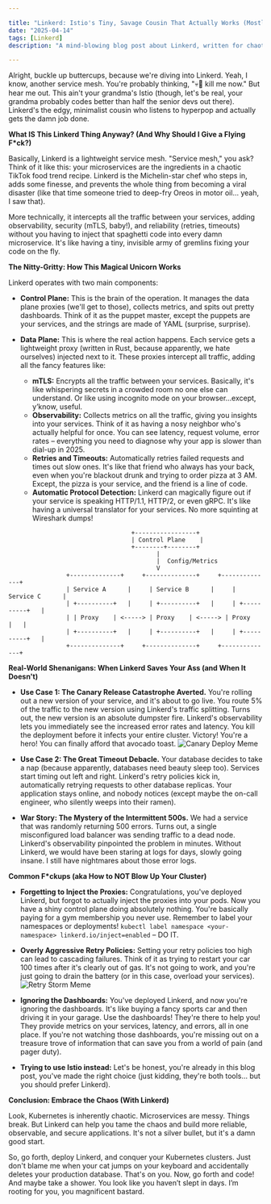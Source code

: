 ```yaml
---

title: "Linkerd: Istio's Tiny, Savage Cousin That Actually Works (Mostly)"
date: "2025-04-14"
tags: [Linkerd]
description: "A mind-blowing blog post about Linkerd, written for chaotic Gen Z engineers who are tired of their k8s clusters spontaneously combusting."

---
```


Alright, buckle up buttercups, because we're diving into Linkerd.  Yeah, I know, another service mesh. You're probably thinking, "💀🙏 kill me now."  But hear me out.  This ain't your grandma's Istio (though, let's be real, your grandma probably codes better than half the senior devs out there).  Linkerd's the edgy, minimalist cousin who listens to hyperpop and actually gets the damn job done.

**What IS This Linkerd Thing Anyway? (And Why Should I Give a Flying F*ck?)**

Basically, Linkerd is a lightweight service mesh.  "Service mesh," you ask?  Think of it like this: your microservices are the ingredients in a chaotic TikTok food trend recipe.  Linkerd is the Michelin-star chef who steps in, adds some finesse, and prevents the whole thing from becoming a viral disaster (like that time someone tried to deep-fry Oreos in motor oil... yeah, I saw that).

More technically, it intercepts all the traffic between your services, adding observability, security (mTLS, baby!), and reliability (retries, timeouts) without you having to inject that spaghetti code into every damn microservice. It's like having a tiny, invisible army of gremlins fixing your code on the fly.

**The Nitty-Gritty: How This Magical Unicorn Works**

Linkerd operates with two main components:

*   **Control Plane:** This is the brain of the operation.  It manages the data plane proxies (we'll get to those), collects metrics, and spits out pretty dashboards. Think of it as the puppet master, except the puppets are your services, and the strings are made of YAML (surprise, surprise).

*   **Data Plane:** This is where the real action happens. Each service gets a lightweight proxy (written in Rust, because apparently, we hate ourselves) injected next to it. These proxies intercept all traffic, adding all the fancy features like:

    *   **mTLS:** Encrypts all the traffic between your services.  Basically, it's like whispering secrets in a crowded room no one else can understand.  Or like using incognito mode on your browser…except, y’know, useful.
    *   **Observability:** Collects metrics on all the traffic, giving you insights into your services.  Think of it as having a nosy neighbor who's actually helpful for once.  You can see latency, request volume, error rates – everything you need to diagnose why your app is slower than dial-up in 2025.
    *   **Retries and Timeouts:** Automatically retries failed requests and times out slow ones.  It's like that friend who always has your back, even when you're blackout drunk and trying to order pizza at 3 AM. Except, the pizza is your service, and the friend is a line of code.
    *   **Automatic Protocol Detection:** Linkerd can magically figure out if your service is speaking HTTP/1.1, HTTP/2, or even gRPC. It's like having a universal translator for your services. No more squinting at Wireshark dumps!

```ascii
                                  +-----------------+
                                  | Control Plane    |
                                  +--------+--------+
                                         |
                                         |  Config/Metrics
                                         V
                +--------------+     +--------------+     +--------------+
                | Service A      |     | Service B      |     | Service C      |
                | +----------+   |     | +----------+   |     | +----------+   |
                | | Proxy    | <-----> | Proxy    | <-----> | Proxy    |   |
                | +----------+   |     | +----------+   |     | +----------+   |
                +--------------+     +--------------+     +--------------+
```

**Real-World Shenanigans: When Linkerd Saves Your Ass (and When It Doesn't)**

*   **Use Case 1: The Canary Release Catastrophe Averted.**  You're rolling out a new version of your service, and it's about to go live. You route 5% of the traffic to the new version using Linkerd's traffic splitting. Turns out, the new version is an absolute dumpster fire.  Linkerd's observability lets you immediately see the increased error rates and latency. You kill the deployment before it infects your entire cluster. Victory! You're a hero! You can finally afford that avocado toast.
    ![Canary Deploy Meme](https://i.kym-cdn.com/photos/images/newsfeed/001/849/402/132.jpg)

*   **Use Case 2: The Great Timeout Debacle.**  Your database decides to take a nap (because apparently, databases need beauty sleep too).  Services start timing out left and right. Linkerd's retry policies kick in, automatically retrying requests to other database replicas.  Your application stays online, and nobody notices (except maybe the on-call engineer, who silently weeps into their ramen).

*   **War Story: The Mystery of the Intermittent 500s.** We had a service that was randomly returning 500 errors.  Turns out, a single misconfigured load balancer was sending traffic to a dead node.  Linkerd's observability pinpointed the problem in minutes.  Without Linkerd, we would have been staring at logs for days, slowly going insane.  I still have nightmares about those error logs.

**Common F\*ckups (aka How to NOT Blow Up Your Cluster)**

*   **Forgetting to Inject the Proxies:**  Congratulations, you've deployed Linkerd, but forgot to actually inject the proxies into your pods.  Now you have a shiny control plane doing absolutely nothing. You're basically paying for a gym membership you never use. Remember to label your namespaces or deployments! `kubectl label namespace <your-namespace> linkerd.io/inject=enabled` – DO IT.

*   **Overly Aggressive Retry Policies:** Setting your retry policies too high can lead to cascading failures.  Think of it as trying to restart your car 100 times after it's clearly out of gas. It's not going to work, and you're just going to drain the battery (or in this case, overload your services).
    ![Retry Storm Meme](https://i.imgflip.com/46qjp4.jpg)

*   **Ignoring the Dashboards:**  You've deployed Linkerd, and now you're ignoring the dashboards.  It's like buying a fancy sports car and then driving it in your garage.  Use the dashboards!  They're there to help you! They provide metrics on your services, latency, and errors, all in one place. If you're not watching those dashboards, you're missing out on a treasure trove of information that can save you from a world of pain (and pager duty).

*   **Trying to use Istio instead:** Let's be honest, you're already in this blog post, you've made the right choice (just kidding, they're both tools… but you should prefer Linkerd).

**Conclusion: Embrace the Chaos (With Linkerd)**

Look, Kubernetes is inherently chaotic.  Microservices are messy.  Things break. But Linkerd can help you tame the chaos and build more reliable, observable, and secure applications. It's not a silver bullet, but it's a damn good start.

So, go forth, deploy Linkerd, and conquer your Kubernetes clusters.  Just don't blame me when your cat jumps on your keyboard and accidentally deletes your production database. That's on you.  Now, go forth and code! And maybe take a shower. You look like you haven’t slept in days. I’m rooting for you, you magnificent bastard.
